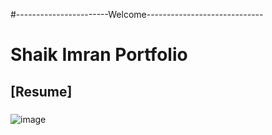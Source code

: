 #-----------------------Welcome-----------------------------
# Shaik Imran Portfolio
## [Resume]
### 
![image](https://github.com/user-attachments/assets/a6f630ab-cd5a-4313-9b8d-00f29b35ced0)



